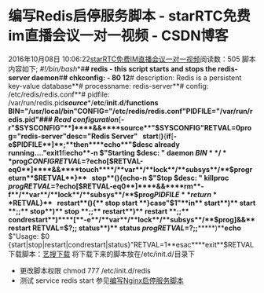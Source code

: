 # 编写Redis启停服务脚本 - starRTC免费im直播会议一对一视频 - CSDN博客
2016年10月08日 10:06:22[starRTC免费IM直播会议一对一视频](https://me.csdn.net/elesos)阅读数：505
脚本内容如下;
*#!/bin/bash**#**# redis - this script starts and stops the redis-server daemon**#**# chkconfig:   - 80 12**# description:  Redis is a persistent key-value database**# processname: redis-server**# config:      /etc/redis/redis.conf**# pidfile:     /var/run/redis.pid***source****/**etc**/**init.d**/**functions
 
BIN="/usr/local/bin"CONFIG="/etc/redis/redis.conf"PIDFILE="/var/run/redis.pid"*### Read configuration***[**-r"$SYSCONFIG"**]****&&****source**"$SYSCONFIG"RETVAL=0prog="redis-server"desc="Redis Server"
 
start**(****)****{****if****[**-e$PIDFILE**]**;**then****echo**"$desc already running...."**exit**1**fi****echo**-n $"Starting $desc: "
        daemon $BIN**/**$prog$CONFIGRETVAL=$?**echo****[**$RETVAL-eq0**]****&&****touch****/**var**/**lock**/**subsys**/**$prog**return**$RETVAL**}**
 
stop**(****)****{****echo**-n $"Stop $desc: "
        killproc $progRETVAL=$?**echo****[**$RETVAL-eq0**]****&&****rm**-f**/**var**/**lock**/**subsys**/**$prog$PIDFILE**return**$RETVAL**}**
 
restart**(****)****{**
    stop
    start
**}****case**"$1"**in**
  start**)**
        start
        **;;**
  stop**)**
        stop
        **;;**
  restart**)**
        restart
        **;;**
  condrestart**)****[**-e**/**var**/**lock**/**subsys**/**$prog**]****&&** restart
        RETVAL=$?**;;**
  status**)**
        status $progRETVAL=$?**;;*********)****echo** $"Usage: $0 {start|stop|restart|condrestart|status}"RETVAL=1**esac****exit**$RETVAL
下载脚本：[艺搜下载](http://dl.vmall.com/c0h5mt5d7i)
将下载下来的脚本放在/etc/init.d/目录下
- 更改脚本权限
chmod 777 /etc/init.d/redis
- 测试
service redis start
参见[编写Nginx启停服务脚本](http://192.168.1.100/elesos_com/index.php?title=%E7%BC%96%E5%86%99Nginx%E5%90%AF%E5%81%9C%E6%9C%8D%E5%8A%A1%E8%84%9A%E6%9C%AC&action=edit&redlink=1)
